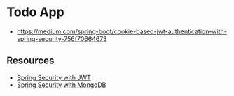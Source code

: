 # Todo App

- https://medium.com/spring-boot/cookie-based-jwt-authentication-with-spring-security-756f70664673

## Resources

- [Spring Security with JWT](https://github.com/EmbarkXOfficial/Spring-Security-Course/tree/main)
- [Spring Security with MongoDB](https://github.com/amaialth/spring-security)